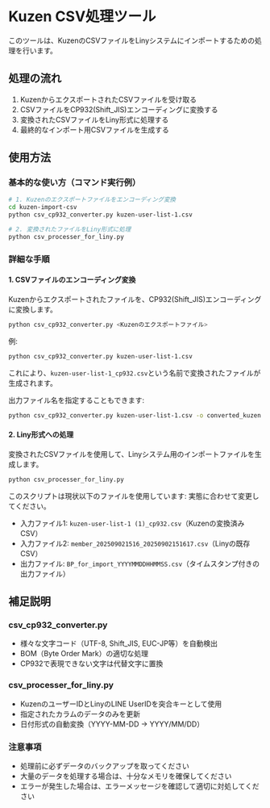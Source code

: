 # Kuzen CSV処理ツール

このツールは、KuzenのCSVファイルをLinyシステムにインポートするための処理を行います。

## 処理の流れ

1. KuzenからエクスポートされたCSVファイルを受け取る
2. CSVファイルをCP932(Shift_JIS)エンコーディングに変換する
3. 変換されたCSVファイルをLiny形式に処理する
4. 最終的なインポート用CSVファイルを生成する

## 使用方法

### 基本的な使い方（コマンド実行例）

```bash
# 1. Kuzenのエクスポートファイルをエンコーディング変換
cd kuzen-import-csv
python csv_cp932_converter.py kuzen-user-list-1.csv

# 2. 変換されたファイルをLiny形式に処理
python csv_processer_for_liny.py
```

### 詳細な手順

#### 1. CSVファイルのエンコーディング変換

Kuzenからエクスポートされたファイルを、CP932(Shift_JIS)エンコーディングに変換します。

```bash
python csv_cp932_converter.py <Kuzenのエクスポートファイル>
```

例:
```bash
python csv_cp932_converter.py kuzen-user-list-1.csv
```

これにより、`kuzen-user-list-1_cp932.csv`という名前で変換されたファイルが生成されます。

出力ファイル名を指定することもできます:
```bash
python csv_cp932_converter.py kuzen-user-list-1.csv -o converted_kuzen.csv
```

#### 2. Liny形式への処理

変換されたCSVファイルを使用して、Linyシステム用のインポートファイルを生成します。

```bash
python csv_processer_for_liny.py
```

このスクリプトは現状以下のファイルを使用しています:
実態に合わせて変更してください。
- 入力ファイル1: `kuzen-user-list-1 (1)_cp932.csv`（Kuzenの変換済みCSV）
- 入力ファイル2: `member_202509021516_20250902151617.csv`（Linyの既存CSV）
- 出力ファイル: `BP_for_import_YYYYMMDDHHMMSS.csv`（タイムスタンプ付きの出力ファイル）

## 補足説明

### csv_cp932_converter.py

- 様々な文字コード（UTF-8, Shift_JIS, EUC-JP等）を自動検出
- BOM（Byte Order Mark）の適切な処理
- CP932で表現できない文字は代替文字に置換

### csv_processer_for_liny.py

- KuzenのユーザーIDとLinyのLINE UserIDを突合キーとして使用
- 指定されたカラムのデータのみを更新
- 日付形式の自動変換（YYYY-MM-DD → YYYY/MM/DD）

### 注意事項

- 処理前に必ずデータのバックアップを取ってください
- 大量のデータを処理する場合は、十分なメモリを確保してください
- エラーが発生した場合は、エラーメッセージを確認して適切に対処してください

